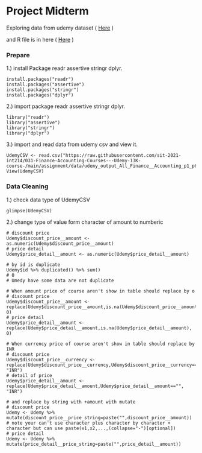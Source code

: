 # Project Midterm

Exploring data from udemy dataset ( [Here](https://raw.githubusercontent.com/sit-2021-int214/031-Finance-Accounting-Courses---Udemy-13K-course-/main/assignment/data/udemy_output_All_Finance__Accounting_p1_p626.csv) )

and R file is in here ( [Here](https://raw.githubusercontent.com/sit-2021-int214/031-Finance-Accounting-Courses---Udemy-13K-course-/main/assignment/MidtermAssignment.R) )

### Prepare

1.) install Package readr assertive stringr dplyr.

```{R}
install.packages("readr")
install.packages("assertive")
install.packages("stringr")
install.packages("dplyr")
```

2.) import package readr assertive stringr dplyr.

```{R}
library("readr")
library("assertive")
library("stringr")
library("dplyr")
```

3.) import and read data from udemy csv and view it.

```{R}
UdemyCSV <- read.csv("https://raw.githubusercontent.com/sit-2021-int214/031-Finance-Accounting-Courses---Udemy-13K-course-/main/assignment/data/udemy_output_All_Finance__Accounting_p1_p626.csv")
View(UdemyCSV)
```

### Data Cleaning

1.) check data type of UdemyCSV

```{R}
glimpse(UdemyCSV)
```

2.) change type of value form character of amount to numberic

```{R}
# discount price
Udemy$discount_price__amount <- as.numeric(Udemy$discount_price__amount)
# price detail
Udemy$price_detail__amount <- as.numeric(Udemy$price_detail__amount)

# by id is duplicate
Udemy$id %>% duplicated() %>% sum()
# 0
# Umedy have some data are not duplicate

# When amount price of course aren't show in table should replace by o
# discount price
Udemy$discount_price__amount <- replace(Udemy$discount_price__amount,is.na(Udemy$discount_price__amount), 0)
# price detail
Udemy$price_detail__amount <- replace(Udemy$price_detail__amount,is.na(Udemy$price_detail__amount), 0)

# When currency price of course aren't show in table should replace by INR
# discount price
Udemy$discount_price__currency <- replace(Udemy$discount_price__currency,Udemy$discount_price__currency=="", "INR")
# detail of price
Udemy$price_detail__amount <- replace(Udemy$price_detail__amount,Udemy$price_detail__amount=="", "INR")

# and replace by string with +amount with mutate
# discount price
Udemy <- Udemy %>% mutate(discount_price__price_string=paste("",discount_price__amount))
# note your can't use character plus character by character + character but can use paste(x1,x2,...,(collapse="-")[optional])
# price detail
Udemy <- Udemy %>% mutate(price_detail__price_string=paste("",price_detail__amount))
```
